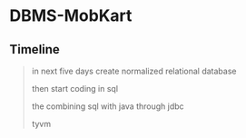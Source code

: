 # DBMS-MobKart
## Timeline
>in next five days create normalized relational database
>
>then start coding in sql
>
>the combining sql with java through jdbc
>
>tyvm

